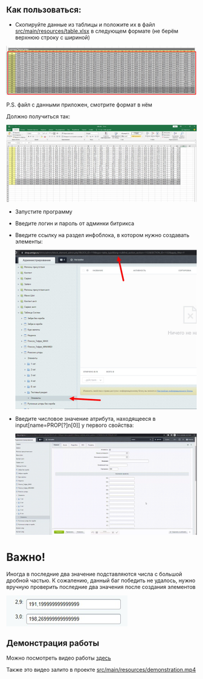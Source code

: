 ## Как пользоваться:
- Скопируйте данные из таблицы и положите их в файл <a href="https://github.com/onemanpara/Amigo/blob/master/src/main/resources/table.xlsx">src/main/resources/table.xlsx</a> в следующем формате (не берём верхнюю строку с шириной)
<p align="center"><img  src="./readme_assets/table.jpg"></p>
P.S. файл с данными приложен, смотрите формат в нём

Должно получиться так:
<p align="center"><img  src="./readme_assets/tableFinally.jpg"></p>

- Запустите программу
- Введите логин и пароль от админки битрикса
- Введите ссылку на раздел инфоблока, в котором нужно создавать элементы:
  <p align="center"><img  src="./readme_assets/url_iblock.jpg"></p>

- Введите числовое значение атрибута, находящееся в input[name=PROP[?]n[0]] у первого свойства:
  <p align="center"><img  src="./readme_assets/numberOfProp.gif"></p>
  
# Важно!
Иногда в последние два значение подставляются числа с большой дробной частью. К сожалению, данный баг победить не удалось, нужно вручную проверить последние два значения после создания элементов
  <p align="left"><img  src="./readme_assets/bug.jpg"></p>
  
## Демонстрация работы 
Можно посмотреть видео работы <a href="https://skr.sh/vGv3WYeRSiY?a">здесь</a>

Также это видео залито в проекте <a href="https://github.com/onemanpara/Amigo/blob/master/readme_assets/demonstration.mp4">src/main/resources/demonstration.mp4</a>
